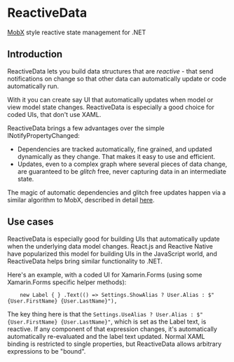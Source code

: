 # ReactiveData

[MobX](https://github.com/mobxjs/mobx) style reactive state management for .NET

## Introduction

ReactiveData lets you build data structures that are _reactive_ - that send notifications on change so that other data can automatically update or code automatically run.

With it you can create say UI that automatically updates when model or view model state changes. ReactiveData is especially a good choice for coded UIs, that don't use XAML.

ReactiveData brings a few advantages over the simple INotifyPropertyChanged:

- Dependencies are tracked automatically, fine grained, and updated dynamically as they change. That makes it easy to use and efficient.
- Updates, even to a complex graph where several pieces of data change, are guaranteed to be _glitch_ free, never capturing data in an intermediate state.

The magic of automatic dependencies and glitch free updates happen via a similar algorithm to MobX, described in detail [here](https://hackernoon.com/becoming-fully-reactive-an-in-depth-explanation-of-mobservable-55995262a254).

## Use cases

ReactiveData is especially good for building UIs that automatically update when the underlying data model changes.
React.js and Reactive Native have popularized this model for building UIs in the JavaScript world, and ReactiveData helps bring
similar functionality to .NET.

Here's an example, with a coded UI for Xamarin.Forms (using some Xamarin.Forms specific helper methods):

```
    new Label { } .Text(() => Settings.ShowAlias ? User.Alias : $"{User.FirstName} {User.LastName}"),
```

The key thing here is that the `Settings.UseAlias ? User.Alias : $"{User.FirstName} {User.LastName}"`, which is set as the Label text,
is reactive. If any component of that expression changes, it's automatically automatically re-evaluated and the label text updated.
Normal XAML binding is restricted to single properties, but ReactiveData allows arbitrary expressions to be "bound".
